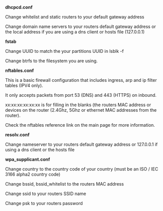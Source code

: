 **dhcpcd.conf**

Change whitelist and static routers to your default gateway address

Change domain name servers to your routers default gateway address or the local address if you are using a dns client or hosts file (127.0.0.1)

**fstab**

Change UUID to match the your partitions UUID in lsblk -f

Change btrfs to the filesystem you are using.

**nftables.conf**

This is a basic firewall configuration that includes ingress, arp and ip filter tables (IPV4 only).

It only accepts packets from port 53 (DNS) and 443 (HTTPS) on inbound.

xx:xx:xx:xx:xx:xx is for filling in the blanks (the routers MAC address or devices on the router (2.4Ghz, 5Ghz or ethernet MAC addresses from the router).

Check the nftables reference link on the main page for more information.

**resolv.conf**

Change nameserver to your routers default gateway address or 127.0.0.1 if using a dns client or the hosts file

**wpa_supplicant.conf**

Change country to the country code of your country (must be an ISO / IEC 3166 alpha2 country code)

Change bssid, bssid_whitelist to the routers MAC address

Change ssid to your routers SSID name

Change psk to your routers password
